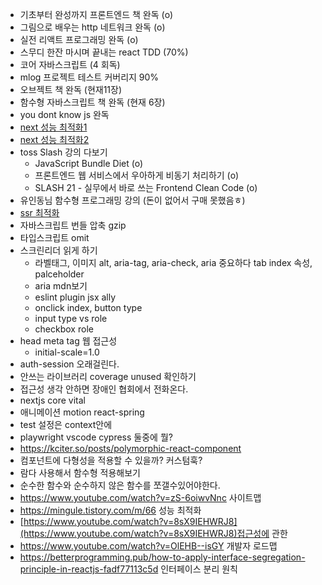 - 기초부터 완성까지 프론트엔드 책 완독 (o)
- 그림으로 배우는 http 네트워크 완독 (o)
- 실전 리액트 프로그래밍 완독 (o)
- 스무디 한잔 마시며 끝내는 react TDD (70%)
- 코어 자바스크립트 (4 회독)
- mlog 프로젝트 테스트 커버리지 90%
- 오브젝트 책 완독 (현재11장)
- 함수형 자바스크립트 책 완독 (현재 6장)
- you dont know js 완독
- [next 성능 최적화1](https://youtu.be/hZr4J42JDoc)
- [next 성능 최적화2](https://www.youtube.com/watch?v=TOP33Kwa6Qg)
- toss Slash 강의 다보기
	- JavaScript Bundle Diet (o)
	- 프론트엔드 웹 서비스에서 우아하게 비동기 처리하기 (o)
	- SLASH 21 - 실무에서 바로 쓰는 Frontend Clean Code (o)
- 유인동님 함수형 프로그래밍 강의 (돈이 없어서 구매 못했음ㅎ)
- [ssr 최적화](https://www.ohmycrawl.com/next-js-server-side-rendering/)
- 자바스크립트 번들 압축 gzip
- 타입스크립트 omit
- 스크린리더 읽게 하기
	- 라벨태그, 이미지 alt, aria-tag, aria-check, aria 중요하다 tab index 속성, palceholder
	- aria mdn보기
	- eslint plugin jsx ally
	- onclick index, button type
	- input type vs role
	- checkbox role
- head meta tag 웹 접근성
	- initial-scale=1.0
- auth-session 오래걸린다.
- 안쓰는 라이브러리 coverage unused 확인하기
- 접근성 생각 안하면 장애인 협회에서 전화온다.
- nextjs core vital
- 애니메이션 motion react-spring
- test 설정은 context안에
- playwright vscode cypress 둘중에 뭘?
- https://kciter.so/posts/polymorphic-react-component
- 컴포넌트에 다형성을 적용할 수 있을까? 커스텀훅? 
- 람다 사용해서 함수형 적용해보기
- 순수한 함수와 순수하지 않은 함수를 쪼갤수있어야한다.
- https://www.youtube.com/watch?v=zS-6oiwvNnc 사이트맵
- https://mingule.tistory.com/m/66 성능 최적화
- [https://www.youtube.com/watch?v=8sX9IEHWRJ8](https://www.youtube.com/watch?v=8sX9IEHWRJ8)접근성에 관한
- https://www.youtube.com/watch?v=OlEHB--isGY 개발자 로드맵
- https://betterprogramming.pub/how-to-apply-interface-segregation-principle-in-reactjs-fadf77113c5d 인터페이스 분리 원칙